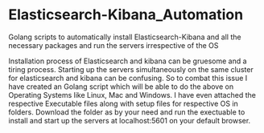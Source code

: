 # Elasticsearch-Kibana_Automation
Golang scripts to automatically install Elasticsearch-Kibana and all the necessary packages and run the servers irrespective of the OS

Installation process of Elasticsearch and kibana can be gruesome and a tiring process. Starting up the servers simultaneously on the same cluster for elasticsearch and kibana can be confusing.
So to combat this issue I have created an Golang script which will be able to do the above on Operating Systems like Linux, Mac and Windows.
I have even attached the respective Executable files along with setup files for respective OS in folders. Download the folder as by your need and run the exectuable to install and start up the servers at localhost:5601 on your default browser.
